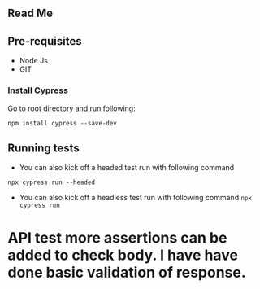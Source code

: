 
## Read Me

## Pre-requisites

- Node Js
- GIT 

### Install Cypress

Go to root directory and run following:

```
npm install cypress --save-dev
```


## Running tests

- You can also kick off a headed test run with following command

`npx cypress run --headed`

- You can also kick off a headless test run with following command
`npx cypress run`


# API test more assertions can be added to check body. I have have done basic validation of response. 







